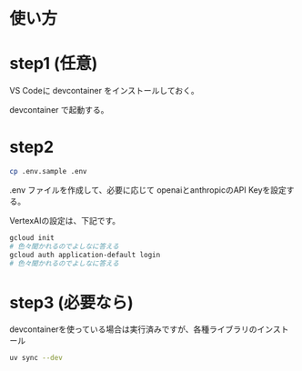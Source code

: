 # 使い方

# step1 (任意)
VS Codeに devcontainer をインストールしておく。

devcontainer で起動する。

# step2
```bash
cp .env.sample .env
```
.env ファイルを作成して、必要に応じて openaiとanthropicのAPI Keyを設定する。

VertexAIの設定は、下記です。
```bash
gcloud init
# 色々聞かれるのでよしなに答える
gcloud auth application-default login
# 色々聞かれるのでよしなに答える
```

# step3 (必要なら)
devcontainerを使っている場合は実行済みですが、各種ライブラリのインストール
```bash
uv sync --dev
```
